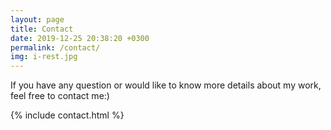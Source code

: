 ```yaml
---
layout: page
title: Contact
date: 2019-12-25 20:38:20 +0300
permalink: /contact/
img: i-rest.jpg
---
```


If you have any question or would like to know more details about my work,
feel free to contact me:)

{% include contact.html %}
